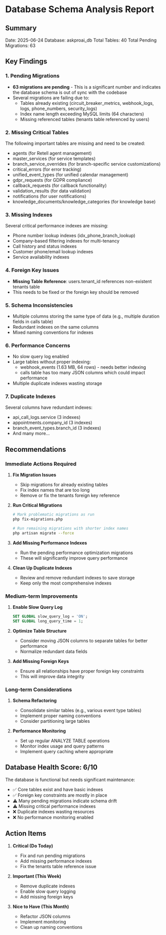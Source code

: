 # Database Schema Analysis Report

## Summary

Date: 2025-06-24
Database: askproai_db
Total Tables: 40
Total Pending Migrations: 63

## Key Findings

### 1. Pending Migrations
- **63 migrations are pending** - This is a significant number and indicates the database schema is out of sync with the codebase
- Several migrations are failing due to:
  - Tables already existing (circuit_breaker_metrics, webhook_logs, logs, phone_numbers, security_logs)
  - Index name length exceeding MySQL limits (64 characters)
  - Missing referenced tables (tenants table referenced by users)

### 2. Missing Critical Tables
The following important tables are missing and need to be created:
- agents (for Retell agent management)
- master_services (for service templates)
- branch_service_overrides (for branch-specific service customizations)
- critical_errors (for error tracking)
- unified_event_types (for unified calendar management)
- gdpr_requests (for GDPR compliance)
- callback_requests (for callback functionality)
- validation_results (for data validation)
- notifications (for user notifications)
- knowledge_documents/knowledge_categories (for knowledge base)

### 3. Missing Indexes
Several critical performance indexes are missing:
- Phone number lookup indexes (idx_phone_branch_lookup)
- Company-based filtering indexes for multi-tenancy
- Call history and status indexes
- Customer phone/email lookup indexes
- Service availability indexes

### 4. Foreign Key Issues
- **Missing Table Reference**: users.tenant_id references non-existent tenants table
- This needs to be fixed or the foreign key should be removed

### 5. Schema Inconsistencies
- Multiple columns storing the same type of data (e.g., multiple duration fields in calls table)
- Redundant indexes on the same columns
- Mixed naming conventions for indexes

### 6. Performance Concerns
- No slow query log enabled
- Large tables without proper indexing:
  - webhook_events (1.63 MB, 64 rows) - needs better indexing
  - calls table has too many JSON columns which could impact performance
- Multiple duplicate indexes wasting storage

### 7. Duplicate Indexes
Several columns have redundant indexes:
- api_call_logs.service (3 indexes)
- appointments.company_id (3 indexes)
- branch_event_types.branch_id (3 indexes)
- And many more...

## Recommendations

### Immediate Actions Required

1. **Fix Migration Issues**
   - Skip migrations for already existing tables
   - Fix index names that are too long
   - Remove or fix the tenants foreign key reference

2. **Run Critical Migrations**
   ```bash
   # Mark problematic migrations as run
   php fix-migrations.php
   
   # Run remaining migrations with shorter index names
   php artisan migrate --force
   ```

3. **Add Missing Performance Indexes**
   - Run the pending performance optimization migrations
   - These will significantly improve query performance

4. **Clean Up Duplicate Indexes**
   - Review and remove redundant indexes to save storage
   - Keep only the most comprehensive indexes

### Medium-term Improvements

1. **Enable Slow Query Log**
   ```sql
   SET GLOBAL slow_query_log = 'ON';
   SET GLOBAL long_query_time = 1;
   ```

2. **Optimize Table Structure**
   - Consider moving JSON columns to separate tables for better performance
   - Normalize redundant data fields

3. **Add Missing Foreign Keys**
   - Ensure all relationships have proper foreign key constraints
   - This will improve data integrity

### Long-term Considerations

1. **Schema Refactoring**
   - Consolidate similar tables (e.g., various event type tables)
   - Implement proper naming conventions
   - Consider partitioning large tables

2. **Performance Monitoring**
   - Set up regular ANALYZE TABLE operations
   - Monitor index usage and query patterns
   - Implement query caching where appropriate

## Database Health Score: 6/10

The database is functional but needs significant maintenance:
- ✅ Core tables exist and have basic indexes
- ✅ Foreign key constraints are mostly in place
- ⚠️ Many pending migrations indicate schema drift
- ⚠️ Missing critical performance indexes
- ❌ Duplicate indexes wasting resources
- ❌ No performance monitoring enabled

## Action Items

1. **Critical (Do Today)**
   - Fix and run pending migrations
   - Add missing performance indexes
   - Fix the tenants table reference issue

2. **Important (This Week)**
   - Remove duplicate indexes
   - Enable slow query logging
   - Add missing foreign keys

3. **Nice to Have (This Month)**
   - Refactor JSON columns
   - Implement monitoring
   - Clean up naming conventions